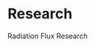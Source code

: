 <!--
 * @Author       : LYC
 * @Date         : 2020-06-09 15:52:00
 * @LastEditTime : 2020-11-11 13:58:17
 * @LastEditors  : LYC
 * @Description  : 
 * @FilePath     : /code/README.md
 * @symbol_custom_string_obkoro1:  
-->
# Research
Radiation Flux Research
